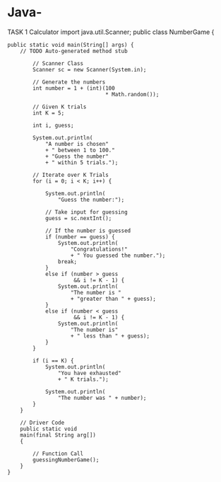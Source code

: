 # Java-
TASK 1 Calculator 
import java.util.Scanner;
public class NumberGame {

	public static void main(String[] args) {
		// TODO Auto-generated method stub

	        // Scanner Class
	        Scanner sc = new Scanner(System.in);
	 
	        // Generate the numbers
	        int number = 1 + (int)(100
	                               * Math.random());
	 
	        // Given K trials
	        int K = 5;
	 
	        int i, guess;
	 
	        System.out.println(
	            "A number is chosen"
	            + " between 1 to 100."
	            + "Guess the number"
	            + " within 5 trials.");
	 
	        // Iterate over K Trials
	        for (i = 0; i < K; i++) {
	 
	            System.out.println(
	                "Guess the number:");
	 
	            // Take input for guessing
	            guess = sc.nextInt();
	 
	            // If the number is guessed
	            if (number == guess) {
	                System.out.println(
	                    "Congratulations!"
	                    + " You guessed the number.");
	                break;
	            }
	            else if (number > guess
	                     && i != K - 1) {
	                System.out.println(
	                    "The number is "
	                    + "greater than " + guess);
	            }
	            else if (number < guess
	                     && i != K - 1) {
	                System.out.println(
	                    "The number is"
	                    + " less than " + guess);
	            }
	        }
	 
	        if (i == K) {
	            System.out.println(
	                "You have exhausted"
	                + " K trials.");
	 
	            System.out.println(
	                "The number was " + number);
	        }
	    }
	 
	    // Driver Code
	    public static void
	    main(final String arg[])
	    {
	 
	        // Function Call
	        guessingNumberGame();
	    }
	}
